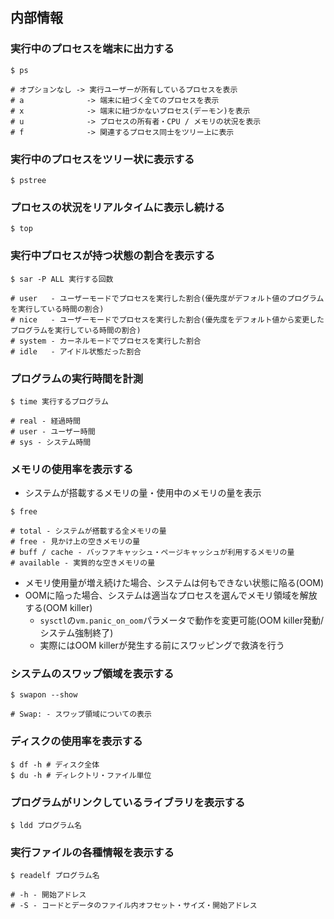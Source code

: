 ## 内部情報
### 実行中のプロセスを端末に出力する
```
$ ps

# オプションなし -> 実行ユーザーが所有しているプロセスを表示
# a              -> 端末に紐づく全てのプロセスを表示
# x              -> 端末に紐づかないプロセス(デーモン)を表示
# u              -> プロセスの所有者・CPU / メモリの状況を表示
# f              -> 関連するプロセス同士をツリー上に表示
```

### 実行中のプロセスをツリー状に表示する
```
$ pstree
```

### プロセスの状況をリアルタイムに表示し続ける
```
$ top
```

### 実行中プロセスが持つ状態の割合を表示する
```
$ sar -P ALL 実行する回数

# user   - ユーザーモードでプロセスを実行した割合(優先度がデフォルト値のプログラムを実行している時間の割合)
# nice   - ユーザーモードでプロセスを実行した割合(優先度をデフォルト値から変更したプログラムを実行している時間の割合)
# system - カーネルモードでプロセスを実行した割合
# idle   - アイドル状態だった割合
```

### プログラムの実行時間を計測
```
$ time 実行するプログラム

# real - 経過時間
# user - ユーザー時間
# sys - システム時間
```

### メモリの使用率を表示する
- システムが搭載するメモリの量・使用中のメモリの量を表示
```
$ free

# total - システムが搭載する全メモリの量
# free - 見かけ上の空きメモリの量
# buff / cache - バッファキャッシュ・ページキャッシュが利用するメモリの量
# available - 実質的な空きメモリの量
```
- メモリ使用量が増え続けた場合、システムは何もできない状態に陥る(OOM)
- OOMに陥った場合、システムは適当なプロセスを選んでメモリ領域を解放する(OOM killer)
  - `sysctl`の`vm.panic_on_oom`パラメータで動作を変更可能(OOM killer発動/システム強制終了)
  - 実際にはOOM killerが発生する前にスワッピングで救済を行う

### システムのスワップ領域を表示する
```
$ swapon --show

# Swap: - スワップ領域についての表示
```

### ディスクの使用率を表示する
```
$ df -h # ディスク全体
$ du -h # ディレクトリ・ファイル単位
```

### プログラムがリンクしているライブラリを表示する
```
$ ldd プログラム名
```

### 実行ファイルの各種情報を表示する
```
$ readelf プログラム名

# -h - 開始アドレス
# -S - コードとデータのファイル内オフセット・サイズ・開始アドレス
```
